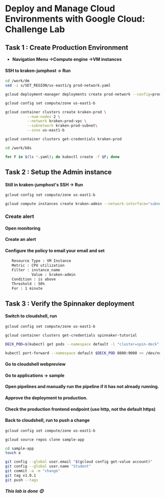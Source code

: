 # Deploy and Manage Cloud Environments with Google Cloud: Challenge Lab

## Task 1 : Create Production Environment
 - **Navigation Menu ->Compute engine ->VM instances** 
 #### SSH to kraken-jumphost -> Run
 
```bash
cd /work/dm
sed -i s/SET_REGION/us-east1/g prod-network.yaml

gcloud deployment-manager deployments create prod-network --config=prod-network.yaml

gcloud config set compute/zone us-east1-b

gcloud container clusters create kraken-prod \
          --num-nodes 2 \
          --network kraken-prod-vpc \
          --subnetwork kraken-prod-subnet\
          --zone us-east1-b

gcloud container clusters get-credentials kraken-prod

cd /work/k8s

for F in $(ls *.yaml); do kubectl create -f $F; done
```
## Task 2 : Setup the Admin instance
#### Still in kraken-jumphost's SSH -> Run

```bash
gcloud config set compute/zone us-east1-b

gcloud compute instances create kraken-admin --network-interface="subnet=kraken-mgmt-subnet" --network-interface="subnet=kraken-prod-subnet"
```
### Create alert

#### Open monitoring
#### Create an alert
#### Configure the policy to email your email and set
```bash
   Resource Type : VM Instance
   Metric : CPU utilization
   Filter : instance_name
            Value : kraken-admin
   Condition : is above
   Threshold : 50%
   For : 1 minute
```
## Task 3 : Verify the Spinnaker deployment
#### Switch to cloudshell, run
```bash
gcloud config set compute/zone us-east1-b

gcloud container clusters get-credentials spinnaker-tutorial

DECK_POD=$(kubectl get pods --namespace default -l "cluster=spin-deck" -o jsonpath="{.items[0].metadata.name}")

kubectl port-forward --namespace default $DECK_POD 8080:9000 >> /dev/null &
```
#### Go to cloudshell webpreview

#### Go to applications -> sample

#### Open pipelines and manually run the pipeline if it has not already running.

#### Approve the deployment to production.

#### Check the production frontend endpoint (use http, not the default https)

#### Back to cloudshell, run to push a change

```bash
gcloud config set compute/zone us-east1-b

gcloud source repos clone sample-app

cd sample-app
touch a

git config --global user.email "$(gcloud config get-value account)"
git config --global user.name "Student"
git commit -a -m "change"
git tag v1.0.1
git push --tags
```
##### This lab is done 😊
